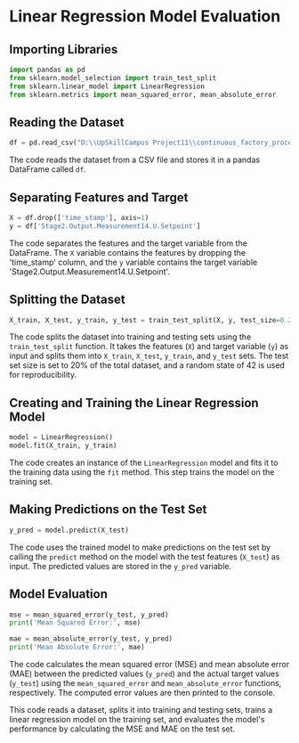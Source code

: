# Linear Regression Model Evaluation

## Importing Libraries
```python
import pandas as pd
from sklearn.model_selection import train_test_split
from sklearn.linear_model import LinearRegression
from sklearn.metrics import mean_squared_error, mean_absolute_error
```

## Reading the Dataset
```python
df = pd.read_csv("D:\\UpSkillCampus Project11\\continuous_factory_process.csv")
```
The code reads the dataset from a CSV file and stores it in a pandas DataFrame called `df`.

## Separating Features and Target
```python
X = df.drop(['time_stamp'], axis=1)
y = df['Stage2.Output.Measurement14.U.Setpoint']
```
The code separates the features and the target variable from the DataFrame. The `X` variable contains the features by dropping the 'time_stamp' column, and the `y` variable contains the target variable 'Stage2.Output.Measurement14.U.Setpoint'.

## Splitting the Dataset
```python
X_train, X_test, y_train, y_test = train_test_split(X, y, test_size=0.2, random_state=42)
```
The code splits the dataset into training and testing sets using the `train_test_split` function. It takes the features (`X`) and target variable (`y`) as input and splits them into `X_train`, `X_test`, `y_train`, and `y_test` sets. The test set size is set to 20% of the total dataset, and a random state of 42 is used for reproducibility.

## Creating and Training the Linear Regression Model
```python
model = LinearRegression()
model.fit(X_train, y_train)
```
The code creates an instance of the `LinearRegression` model and fits it to the training data using the `fit` method. This step trains the model on the training set.

## Making Predictions on the Test Set
```python
y_pred = model.predict(X_test)
```
The code uses the trained model to make predictions on the test set by calling the `predict` method on the model with the test features (`X_test`) as input. The predicted values are stored in the `y_pred` variable.

## Model Evaluation
```python
mse = mean_squared_error(y_test, y_pred)
print('Mean Squared Error:', mse)

mae = mean_absolute_error(y_test, y_pred)
print('Mean Absolute Error:', mae)
```
The code calculates the mean squared error (MSE) and mean absolute error (MAE) between the predicted values (`y_pred`) and the actual target values (`y_test`) using the `mean_squared_error` and `mean_absolute_error` functions, respectively. The computed error values are then printed to the console.

This code reads a dataset, splits it into training and testing sets, trains a linear regression model on the training set, and evaluates the model's performance by calculating the MSE and MAE on the test set.
